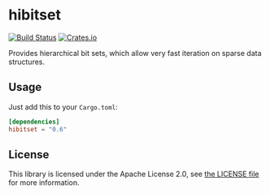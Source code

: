 # hibitset
[![Build Status](https://travis-ci.org/slide-rs/hibitset.svg)](https://travis-ci.org/slide-rs/hibitset)
[![Crates.io](https://img.shields.io/crates/v/hibitset.svg?maxAge=2592000)](https://crates.io/crates/hibitset)

Provides hierarchical bit sets, which allow very fast iteration on 
sparse data structures.

## Usage

Just add this to your `Cargo.toml`:

```toml
[dependencies]
hibitset = "0.6"
```

## License

This library is licensed under the Apache License 2.0,
see [the LICENSE file][li] for more information.

[li]: LICENSE
